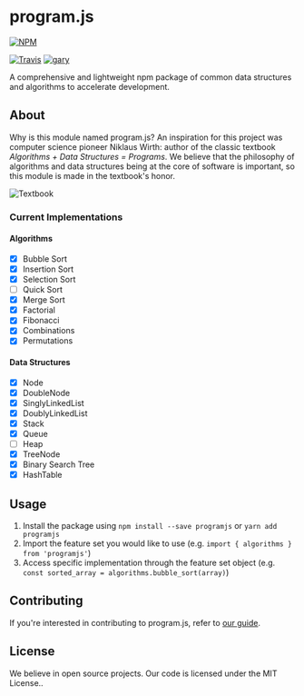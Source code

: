 # program.js

[![NPM](https://nodei.co/npm/programjs.png?mini=true)](https://nodei.co/npm/programjs/)

[![Travis](https://travis-ci.org/eloreprojects/programjs.svg?branch=master)](https://travis-ci.org/eloreprojects/programjs)
[![gary](https://img.shields.io/badge/gary-approved-11999E.svg)](http://elore.io)

A comprehensive and lightweight npm package of common data structures and algorithms to accelerate development.

## About

Why is this module named program.js? An inspiration for this project was computer science pioneer Niklaus Wirth: author of the classic textbook *Algorithms + Data Structures = Programs*. We believe that the philosophy of algorithms and data structures being at the core of software is important, so this module is made in the textbook's honor.

![Textbook](https://upload.wikimedia.org/wikipedia/en/9/90/Algorithms_%2B_Data_Structures.jpg)

### Current Implementations

#### Algorithms

- [x] Bubble Sort
- [x] Insertion Sort
- [x] Selection Sort
- [ ] Quick Sort
- [x] Merge Sort
- [x] Factorial
- [x] Fibonacci
- [x] Combinations
- [x] Permutations

#### Data Structures

- [x] Node
- [x] DoubleNode
- [x] SinglyLinkedList
- [x] DoublyLinkedList
- [x] Stack
- [x] Queue
- [ ] Heap
- [x] TreeNode
- [x] Binary Search Tree
- [x] HashTable

## Usage

1. Install the package using `npm install --save programjs` or `yarn add programjs`
2. Import the feature set you would like to use (e.g. `import { algorithms } from 'programjs'`)
3. Access specific implementation through the feature set object (e.g. `const sorted_array = algorithms.bubble_sort(array)`)

## Contributing

If you're interested in contributing to program.js, refer to [our guide](https://github.com/eloreprojects/programjs/blob/master/CONTRIBUTING.md).

## License

We believe in open source projects. Our code is licensed under the MIT License..
